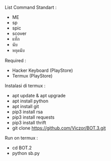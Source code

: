 
List Command Standart :
- ME
- sp
- spic
- scover
- แท็ก
- นับ
- หยุดนับ

Required :
- Hacker Keyboard (PlayStore)
- Termux (PlayStore)

Instalasi di termux :
- apt update & apt upgrade
- apt install python
- apt install git
- pip3 install rsa
- pip3 install requests
- pip3 install thrift
- git clone https://github.com/Viczor/BOT.3.git

Run on termux :
- cd BOT.2
- python sb.py
